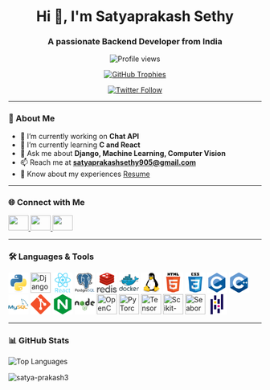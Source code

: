 <h1 align="center">Hi 👋, I'm Satyaprakash Sethy</h1>
<h3 align="center">A passionate Backend Developer from India</h3>

<p align="center">
  <img src="https://komarev.com/ghpvc/?username=satya-prakash3&label=Profile%20views&color=0e75b6&style=flat" alt="Profile views" />
</p>

<p align="center">
  <a href="https://github.com/ryo-ma/github-profile-trophy">
    <img src="https://github-profile-trophy.vercel.app/?username=satya-prakash3&theme=algolia" alt="GitHub Trophies" />
  </a>
</p>

<p align="center">
  <a href="https://twitter.com/i_am_satya3" target="blank">
    <img src="https://img.shields.io/twitter/follow/i_am_satya3?logo=twitter&style=for-the-badge" alt="Twitter Follow" />
  </a>
</p>

---

### 🚀 About Me

- 🔭 I’m currently working on **Chat API**
- 🌱 I’m currently learning **C and React**
- 💬 Ask me about **Django, Machine Learning, Computer Vision**
- 📫 Reach me at **satyaprakashsethy905@gmail.com**
- 📄 Know about my experiences [Resume](https://docs.google.com/document/d/1fd4x4BKNHhr4naciasUelpXyrTNlAQP_F75ntCEZppo/edit?usp=sharing)

---

### 🌐 Connect with Me

<p align="left">
  <a href="https://twitter.com/i_am_satya3" target="blank">
    <img src="https://raw.githubusercontent.com/rahuldkjain/github-profile-readme-generator/master/src/images/icons/Social/twitter.svg" height="30" width="40" />
  </a>
  <a href="https://linkedin.com/in/satyaprakash-sethy-b432b1218" target="blank">
    <img src="https://raw.githubusercontent.com/rahuldkjain/github-profile-readme-generator/master/src/images/icons/Social/linked-in-alt.svg" height="30" width="40" />
  </a>
  <a href="https://kaggle.com/satyaprakash138" target="blank">
    <img src="https://raw.githubusercontent.com/rahuldkjain/github-profile-readme-generator/master/src/images/icons/Social/kaggle.svg" height="30" width="40" />
  </a>
</p>

---

### 🛠️ Languages & Tools

<p align="left">
  <img title="Python" src="https://raw.githubusercontent.com/devicons/devicon/master/icons/python/python-original.svg" width="40" height="40"/>
  <img title="Django" src="https://cdn.worldvectorlogo.com/logos/django.svg" width="40" height="40"/>
  <img title="React" src="https://raw.githubusercontent.com/devicons/devicon/master/icons/react/react-original-wordmark.svg" width="40" height="40"/>
  <img title="PostgreSQL" src="https://raw.githubusercontent.com/devicons/devicon/master/icons/postgresql/postgresql-original-wordmark.svg" width="40" height="40"/>
  <img title="Redis" src="https://raw.githubusercontent.com/devicons/devicon/master/icons/redis/redis-original-wordmark.svg" width="40" height="40"/>
  <img title="Docker" src="https://raw.githubusercontent.com/devicons/devicon/master/icons/docker/docker-original-wordmark.svg" width="40" height="40"/>
  <img title="Linux" src="https://raw.githubusercontent.com/devicons/devicon/master/icons/linux/linux-original.svg" width="40" height="40"/>
  <img title="HTML5" src="https://raw.githubusercontent.com/devicons/devicon/master/icons/html5/html5-original-wordmark.svg" width="40" height="40"/>
  <img title="CSS3" src="https://raw.githubusercontent.com/devicons/devicon/master/icons/css3/css3-original-wordmark.svg" width="40" height="40"/>
  <img title="C" src="https://raw.githubusercontent.com/devicons/devicon/master/icons/c/c-original.svg" width="40" height="40"/>
  <img title="C++" src="https://raw.githubusercontent.com/devicons/devicon/master/icons/cplusplus/cplusplus-original.svg" width="40" height="40"/>
  <img title="MySQL" src="https://raw.githubusercontent.com/devicons/devicon/master/icons/mysql/mysql-original-wordmark.svg" width="40" height="40"/>
  <img title="Git" src="https://raw.githubusercontent.com/devicons/devicon/master/icons/git/git-original.svg" width="40" height="40"/>
  <img title="Nginx" src="https://raw.githubusercontent.com/devicons/devicon/master/icons/nginx/nginx-original.svg" width="40" height="40"/>
  <img title="Node.js" src="https://raw.githubusercontent.com/devicons/devicon/master/icons/nodejs/nodejs-original-wordmark.svg" width="40" height="40"/>
  <img title="OpenCV" src="https://www.vectorlogo.zone/logos/opencv/opencv-icon.svg" width="40" height="40"/>
  <img title="PyTorch" src="https://www.vectorlogo.zone/logos/pytorch/pytorch-icon.svg" width="40" height="40"/>
  <img title="TensorFlow" src="https://www.vectorlogo.zone/logos/tensorflow/tensorflow-icon.svg" width="40" height="40"/>
  <img title="Scikit-learn" src="https://upload.wikimedia.org/wikipedia/commons/0/05/Scikit_learn_logo_small.svg" width="40" height="40"/>
  <img title="Seaborn" src="https://seaborn.pydata.org/_images/logo-mark-lightbg.svg" width="40" height="40"/>
  <img title="Pandas" src="https://raw.githubusercontent.com/devicons/devicon/master/icons/pandas/pandas-original.svg" width="40" height="40"/>
</p>

---

### 📊 GitHub Stats

<p align="left">
  <img src="https://github-readme-stats.vercel.app/api/top-langs?username=satya-prakash3&show_icons=true&locale=en&layout=compact" alt="Top Languages" />
</p>

<p><img align="center" src="https://github-readme-streak-stats.herokuapp.com/?user=satya-prakash3&" alt="satya-prakash3" /></p>
